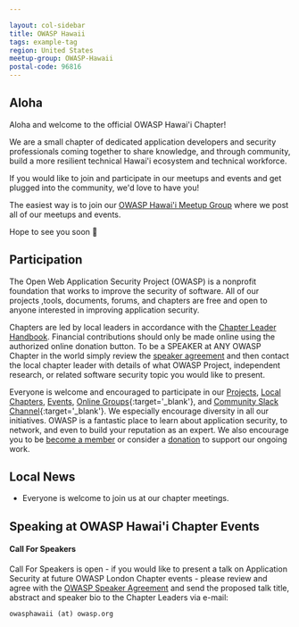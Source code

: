 ```yaml
---

layout: col-sidebar
title: OWASP Hawaii
tags: example-tag
region: United States
meetup-group: OWASP-Hawaii
postal-code: 96816
---
```


## Aloha
Aloha and welcome to the official OWASP Hawai'i Chapter!

We are a small chapter of dedicated application developers and security professionals coming together to share knowledge, and through community, build a more resilient technical Hawai'i ecosystem and technical workforce.

If you would like to join and participate in our meetups and events and get plugged into the community, we'd love to have you!

The easiest way is to join our [OWASP Hawai'i Meetup Group](https://www.meetup.com/OWASP-Hawaii/) where we post all of our meetups and events.

Hope to see you soon 🤙

## Participation
The Open Web Application Security Project (OWASP) is a nonprofit foundation that works to improve the security of software. All of our projects ,tools, documents, forums, and chapters are free and open to anyone interested in improving application security. 

Chapters are led by local leaders in accordance with the [Chapter Leader Handbook](/www-policy/rules-of-procedure/chapter-handbook). Financial contributions should only be made online using the authorized online donation button. To be a SPEAKER at ANY OWASP Chapter in the world simply review the [speaker agreement](/www-policy/speaker-agreement) and then contact the local chapter leader with details of what OWASP Project, independent research, or related software security topic you would like to present.

Everyone is welcome and encouraged to participate in our [Projects](/projects), [Local Chapters](/chapters), [Events](/events), [Online Groups](https://groups.google.com/a/owasp.com/){:target='_blank'}, and [Community Slack Channel](https://owasp.slack.com/){:target='_blank'}. We especially encourage diversity in all our initiatives. OWASP is a fantastic place to learn about application security, to network, and even to build your reputation as an expert. We also encourage you to be [become a member](/membership) or consider a [donation](/donate) to support our ongoing work.

## Local News
- Everyone is welcome to join us at our chapter meetings.

Speaking at OWASP Hawai'i Chapter Events
---------------------------------------

#### Call For Speakers

Call For Speakers is open - if you would like to present a talk on Application Security at future OWASP London Chapter events - please review and agree with the [OWASP Speaker Agreement](https://owasp.org/www-policy/legal/speaker-agreement) and send the proposed talk title, abstract and speaker bio to the Chapter Leaders via e-mail:

`owasphawaii (at) owasp.org`
